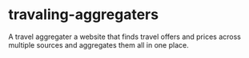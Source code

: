 # travaling-aggregaters
A travel aggregater a website that finds travel offers and prices across multiple  sources and aggregates them all in one place.
